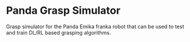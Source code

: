 # Panda Grasp Simulator

Grasp simulator for the Panda Emika franka robot that can be used to test and train DL/RL based grasping algorithms.
